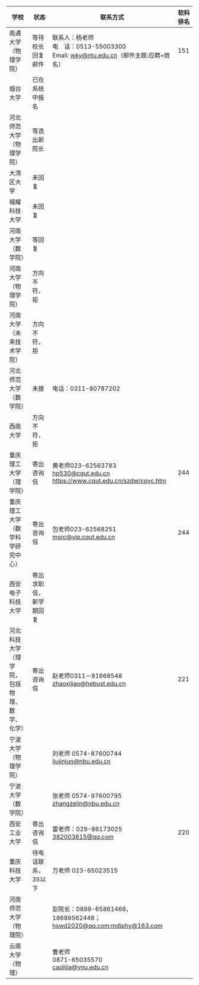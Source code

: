 
| 学校                     | 状态          | 联系方式                                                                          | 软科排名 |
| ---------------------- | ----------- | ----------------------------------------------------------------------------- | ---- |
| 南通大学（物理学院）             | 等待校长回复邮件    | 联系人：杨老师<br>电　话：0513-55003300<br>Email: wky@ntu.edu.cn（邮件主题:应聘+姓名）             | 151  |
| 烟台大学                   | 已在系统中报名     |                                                                               |      |
| 河北师范大学（物理学院）           | 等选出新院长      |                                                                               |      |
| 大湾区大学                  | 未回复         |                                                                               |      |
| 福耀科技大学                 | 未回复         |                                                                               |      |
| 河南大学（数学院）              | 等回复         |                                                                               |      |
| 河南大学（物理学院）             | 方向不符，拒      |                                                                               |      |
| 河南大学（未来技术学院）           | 方向不符，拒      |                                                                               |      |
| 河北师范大学（数学院）            | 未接          | 电话：0311-80787202                                                              |      |
| 西南大学                   | 方向不符，拒      |                                                                               |      |
| 重庆理工大学（理学院）            | 寄出咨询信       | 黄老师023-62563783<br>hp530@cqut.edu.cn<br>https://www.cqut.edu.cn/szdw/cpyc.htm | 244  |
| 重庆理工大学（数学科学研究中心）       | 寄出咨询信       | 包老师023-62568251<br>msrc@vip.cqut.edu.cn                                       | 244  |
| 西安电子科技大学               | 寄出求职信，新学期回复 |                                                                               |      |
| 河北科技大学（理学院，包括物理、数学、化学） | 寄出咨询信       | 赵老师0311－81668548<br>zhaoxijiao@hebust.edu.cn                                  | 221  |
| 宁波大学（物理学院）             |             | 刘老师 0574-87600744 liujinjun@nbu.edu.cn                                        |      |
| 宁波大学（数学院）              |             | 张老师 0574-97600795 zhangzelin@nbu.edu.cn                                       |      |
| 西安工业大学                 | 寄出咨询信       | 雷老师：029-86173025<br>382003615@qq.com                                          | 220  |
| 重庆科技大学                 | 待电话联系，35以下  | 万老师 023-65023515                                                              |      |
| 河南师范大学（物理院）            |             | 彭院长：0898-65861468，18689562448；hswd2020@qq.com;mdjphy@163.com                  |      |
| 云南大学（物理）               |             | 曹老师<br>0871-65035570<br>caolijia@ynu.edu.cn                                   |      |

